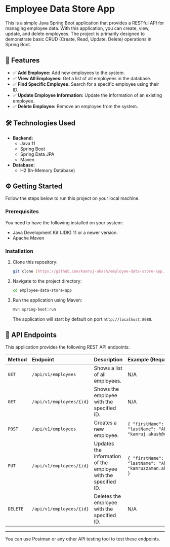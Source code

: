 # Employee Data Store App

This is a simple Java Spring Boot application that provides a RESTful API for managing employee data. With this application, you can create, view, update, and delete employees. The project is primarily designed to demonstrate basic CRUD (Create, Read, Update, Delete) operations in Spring Boot.

## 🚀 Features

-   ✅ **Add Employee:** Add new employees to the system.
-   ✅ **View All Employees:** Get a list of all employees in the database.
-   ✅ **Find Specific Employee:** Search for a specific employee using their ID.
-   ✅ **Update Employee Information:** Update the information of an existing employee.
-   ✅ **Delete Employee:** Remove an employee from the system.

## 🛠️ Technologies Used

-   **Backend:**
    -   Java 11
    -   Spring Boot
    -   Spring Data JPA
    -   Maven
-   **Database:**
    -   H2 (In-Memory Database)

## ⚙️ Getting Started

Follow the steps below to run this project on your local machine.

### Prerequisites

You need to have the following installed on your system:
-   Java Development Kit (JDK) 11 or a newer version.
-   Apache Maven

### Installation

1.  Clone this repository:
    ```bash
    git clone [https://github.com/kamruj-akash/employee-data-store-app.git](https://github.com/kamruj-akash/employee-data-store-app.git)
    ```

2.  Navigate to the project directory:
    ```bash
    cd employee-data-store-app
    ```

3.  Run the application using Maven:
    ```bash
    mvn spring-boot:run
    ```
    The application will start by default on port `http://localhost:8080`.

## 📖 API Endpoints

This application provides the following REST API endpoints:

| Method | Endpoint | Description | Example (Request Body) |
| :--- | :--- | :--- | :--- |
| `GET` | `/api/v1/employees` | Shows a list of all employees. | N/A |
| `GET` | `/api/v1/employees/{id}` | Shows the employee with the specified ID. | N/A |
| `POST` | `/api/v1/employees` | Creates a new employee. | `{ "firstName": "Kamruj", "lastName": "Akash", "emailId": "kamruj.akash@example.com" }` |
| `PUT` | `/api/v1/employees/{id}` | Updates the information of the employee with the specified ID. | `{ "firstName": "Kamruzzaman", "lastName": "Akash", "emailId": "kamruzzaman.akash@example.com" }` |
| `DELETE` | `/api/v1/employees/{id}` | Deletes the employee with the specified ID. | N/A |

---

You can use Postman or any other API testing tool to test these endpoints.
